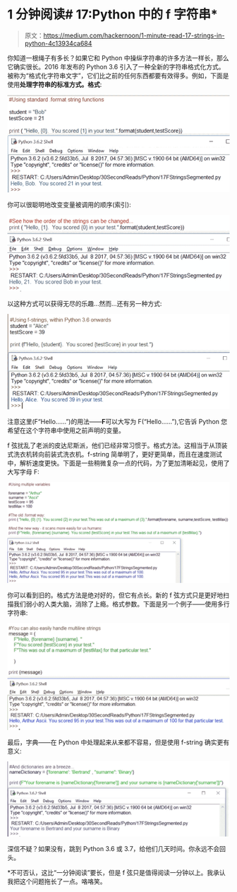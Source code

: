 # 1 分钟阅读# 17:Python 中的 f 字符串*

> 原文：<https://medium.com/hackernoon/1-minute-read-17-strings-in-python-4c13934ca684>

你知道一根绳子有多长？如果它和 Python 中操纵字符串的许多方法一样长，那么它确实很长。2016 年发布的 Python 3.6 引入了一种全新的字符串格式化方式。被称为“格式化字符串文字”，它们比之前的任何东西都要有效得多。例如，下面是使用**处理字符串的标准方式。格式**:

![](img/6bd88b37590f6bdceca0ead9a03a3efe.png)

你可以很聪明地改变变量被调用的顺序(索引):

![](img/b0e910d01c1d14554e945cd1f3172016.png)

以这种方式可以获得无尽的乐趣…然而…还有另一种方式:

![](img/1e70e54cb2963d36154a05c91981e971.png)

注意这里(F“Hello……”)的用法——**F**可以大写为 F(“Hello……”),它告诉 Python 您希望在这个字符串中使用之前声明的变量。

f 弦扰乱了老派的皮达尼斯派，他们已经非常习惯于。格式方法。这相当于从顶装式洗衣机转向前装式洗衣机。f-string 简单明了，更好更简单，而且在速度测试中，解析速度更快。下面是一些稍微复杂一点的代码，为了更加清晰起见，使用了大写字母 F:

![](img/a35b5f4abbfda976c8977daa0bca6654.png)

你可以看到旧的。格式方法是绝对好的，但它有点长。新的 f 弦方式只是更好地扫描我们弱小的人类大脑，消除了上瘾。格式参数。下面是另一个例子——使用多行字符串:

![](img/8586904a5766db8c5c5a60e4ad717660.png)

最后，字典——在 Python 中处理起来从来都不容易，但是使用 f-string 确实更有意义:

![](img/eba246aa5edc800f1e3014a68bc180ea.png)

深信不疑？如果没有，跳到 Python 3.6 或 3.7，给他们几天时间。你永远不会回头。

*不可否认，这比“一分钟阅读”要长，但是 f 弦只是值得阅读一分钟以上。我承认我把这个问题拖长了一点。咯咯笑。